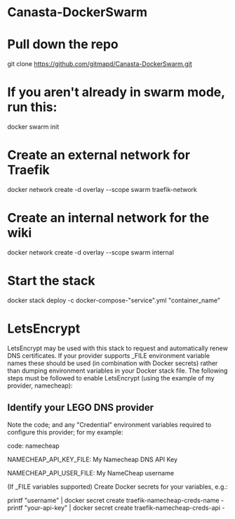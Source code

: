 # Canasta-DockerSwarm

# Pull down the repo
git clone https://github.com/gitmapd/Canasta-DockerSwarm.git
# If you aren't already in swarm mode, run this:
docker swarm init
# Create an external network for Traefik
docker network create -d overlay --scope swarm traefik-network
# Create an internal network for the wiki
docker network create -d overlay --scope swarm internal
# Start the stack
docker stack deploy -c docker-compose-"service".yml "container_name"

# LetsEncrypt

LetsEncrypt may be used with this stack to request and automatically renew DNS certificates.
If your provider supports _FILE environment variable names these should be used (in combination with Docker secrets) rather than dumping environment variables in your Docker stack file.
The following steps must be followed to enable LetsEncrypt (using the example of my provider, namecheap):


## Identify your LEGO DNS provider


Note the code; and any "Credential" environment variables required to configure this provider; for my example:


code: namecheap

NAMECHEAP_API_KEY_FILE: My Namecheap DNS API Key

NAMECHEAP_API_USER_FILE: My NameCheap username



(If _FILE variables supported) Create Docker secrets for your variables, e.g.:

printf "username" | docker secret create traefik-namecheap-creds-name -
printf "your-api-key" | docker secret create traefik-namecheap-creds-api -

